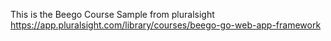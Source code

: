 This is the Beego Course Sample from pluralsight
https://app.pluralsight.com/library/courses/beego-go-web-app-framework